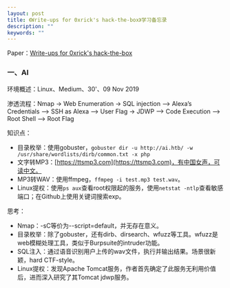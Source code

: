 ```yaml
---
layout: post
title: 《Write-ups for 0xrick's hack-the-box》学习备忘录
description: ""
keywords: ""
---
```


Paper：[Write-ups for 0xrick's hack-the-box](https://0xrick.github.io/categories/hack-the-box/)

### 一、AI

环境概述：Linux、Medium、30'、09 Nov 2019

渗透流程：Nmap -> Web Enumeration -> SQL injection –> Alexa’s Credentials –> SSH as Alexa –> User Flag -> JDWP –> Code Execution –> Root Shell –> Root Flag

知识点：

- 目录枚举：使用gobuster，`gobuster dir -u http://ai.htb/ -w /usr/share/wordlists/dirb/common.txt -x php`
- 文字转MP3：[https://ttsmp3.com](https://ttsmp3.com)，有中国女声，可读中文。
- MP3转WAV：使用ffmpeg，`ffmpeg -i test.mp3 test.wav`。
- Linux提权：使用`ps aux`查看root权限起的服务，使用`netstat -ntlp`查看敏感端口；在Github上使用关键词搜索exp。

思考：

- Nmap：-sC等价为--script=default，并无存在意义。
- 目录枚举：除了gobuster，还有dirb、dirsearch、wfuzz等工具。wfuzz是web模糊处理工具，类似于Burpsuite的intruder功能。
- SQL注入：通过语音识别用户上传的wav文件，执行并输出结果。场景很新颖，hard CTF-style。
- Linux提权：发现Apache Tomcat服务，作者首先确定了此服务无利用价值后，进而深入研究了其Tomcat jdwp服务。